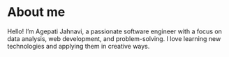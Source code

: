 # About me
Hello! I’m Agepati Jahnavi, a passionate software engineer with a focus on data analysis, web development, and problem-solving. I love learning new technologies and applying them in creative ways.
